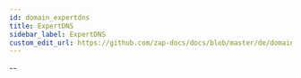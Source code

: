 ```yaml
---
id: domain_expertdns
title: ExpertDNS
sidebar_label: ExpertDNS
custom_edit_url: https://github.com/zap-docs/docs/blob/master/de/domain_expertdns.md
---
```


--